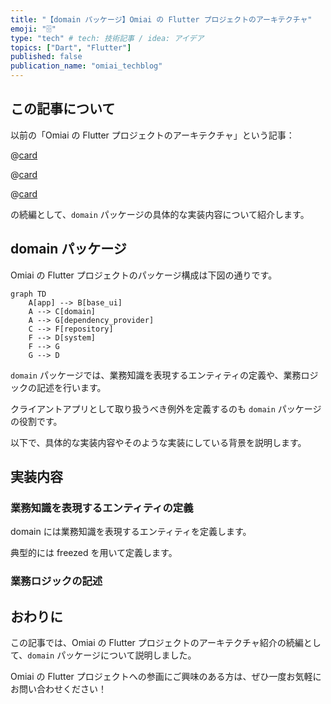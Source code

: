 ```yaml
---
title: "【domain パッケージ】Omiai の Flutter プロジェクトのアーキテクチャ"
emoji: "🗄️"
type: "tech" # tech: 技術記事 / idea: アイデア
topics: ["Dart", "Flutter"]
published: false
publication_name: "omiai_techblog"
---
```


## この記事について

以前の「Omiai の Flutter プロジェクトのアーキテクチャ」という記事：

@[card](https://zenn.dev/kosukesaigusa/articles/omiai-flutter-architecture)

@[card](https://zenn.dev/kosukesaigusa/articles/omiai-flutter-architecture-system)

@[card](https://zenn.dev/kosukesaigusa/articles/omiai-flutter-architecture-repository)

の続編として、`domain` パッケージの具体的な実装内容について紹介します。

## domain パッケージ

Omiai の Flutter プロジェクトのパッケージ構成は下図の通りです。

```mermaid
graph TD
    A[app] --> B[base_ui]
    A --> C[domain]
    A --> G[dependency_provider]
    C --> F[repository]
    F --> D[system]
    F --> G
    G --> D
```

`domain` パッケージでは、業務知識を表現するエンティティの定義や、業務ロジックの記述を行います。

クライアントアプリとして取り扱うべき例外を定義するのも `domain` パッケージの役割です。

以下で、具体的な実装内容やそのような実装にしている背景を説明します。

## 実装内容

### 業務知識を表現するエンティティの定義

domain には業務知識を表現するエンティティを定義します。

典型的には freezed を用いて定義します。

### 業務ロジックの記述

## おわりに

この記事では、Omiai の Flutter プロジェクトのアーキテクチャ紹介の続編として、`domain` パッケージについて説明しました。

Omiai の Flutter プロジェクトへの参画にご興味のある方は、ぜひ一度お気軽にお問い合わせください！
